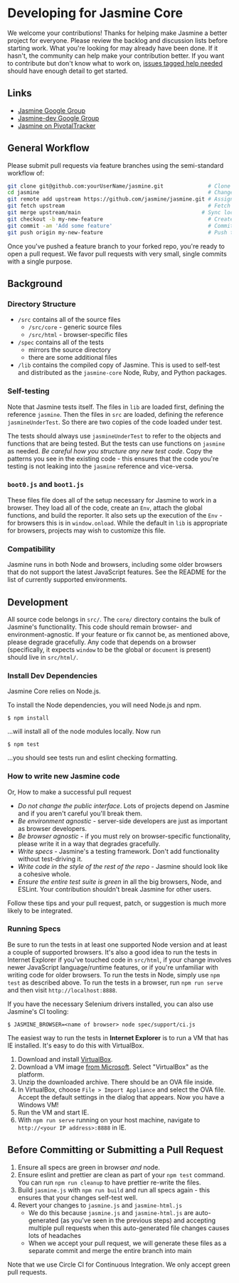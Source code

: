 # Developing for Jasmine Core

We welcome your contributions! Thanks for helping make Jasmine a better project
for everyone. Please review the backlog and discussion lists before starting
work. What you're looking for may already have been done. If it hasn't, the
community can help make your contribution better. If you want to contribute but
don't know what to work on, 
[issues tagged help needed](https://github.com/jasmine/jasmine/labels/help%20needed)
should have enough detail to get started.

## Links

- [Jasmine Google Group](http://groups.google.com/group/jasmine-js)
- [Jasmine-dev Google Group](http://groups.google.com/group/jasmine-js-dev)
- [Jasmine on PivotalTracker](https://www.pivotaltracker.com/n/projects/10606)

## General Workflow

Please submit pull requests via feature branches using the semi-standard workflow of:

```bash
git clone git@github.com:yourUserName/jasmine.git              # Clone your fork
cd jasmine                                                     # Change directory
git remote add upstream https://github.com/jasmine/jasmine.git # Assign original repository to a remote named 'upstream'
git fetch upstream                                             # Fetch changes not present in your local repository
git merge upstream/main                                      # Sync local main with upstream repository
git checkout -b my-new-feature                                 # Create your feature branch
git commit -am 'Add some feature'                              # Commit your changes
git push origin my-new-feature                                 # Push to the branch
```

Once you've pushed a feature branch to your forked repo, you're ready to open a pull request. We favor pull requests with very small, single commits with a single purpose.

## Background

### Directory Structure

* `/src` contains all of the source files
    * `/src/core` - generic source files
    * `/src/html` - browser-specific files
* `/spec` contains all of the tests
    * mirrors the source directory
    * there are some additional files
* `/lib` contains the compiled copy of Jasmine. This is used to self-test and
  distributed as the `jasmine-core` Node, Ruby, and Python packages.

### Self-testing

Note that Jasmine tests itself. The files in `lib` are loaded first, defining the reference `jasmine`. Then the files in `src` are loaded, defining the reference `jasmineUnderTest`. So there are two copies of the code loaded under test.

The tests should always use `jasmineUnderTest` to refer to the objects and functions that are being tested. But the tests can use functions on `jasmine` as needed. _Be careful how you structure any new test code_. Copy the patterns you see in the existing code - this ensures that the code you're testing is not leaking into the `jasmine` reference and vice-versa.

### `boot0.js` and `boot1.js`

These files file does all of the setup necessary for Jasmine to work in a
browser. They load all of the code, create an `Env`, attach the global
functions, and build the reporter. It also sets up the execution of the 
`Env` - for browsers this is in `window.onload`. While the default in `lib`
is appropriate for browsers, projects may wish to customize this file.

### Compatibility

Jasmine runs in both Node and browsers, including some older browsers that do
not support the latest JavaScript features. See the README for the list of
currently supported environments.

## Development

All source code belongs in `src/`. The `core/` directory contains the bulk of Jasmine's functionality. This code should remain browser- and environment-agnostic. If your feature or fix cannot be, as mentioned above, please degrade gracefully. Any code that depends on a browser (specifically, it expects `window` to be the global or `document` is present) should live in `src/html/`.

### Install Dev Dependencies

Jasmine Core relies on Node.js.

To install the Node dependencies, you will need Node.js and npm.

    $ npm install

...will install all of the node modules locally. Now run

    $ npm test

...you should see tests run and eslint checking formatting.

### How to write new Jasmine code

Or, How to make a successful pull request

* _Do not change the public interface_. Lots of projects depend on Jasmine and
  if you aren't careful you'll break them.
* _Be environment agnostic_ - server-side developers are just as important as
  browser developers.
* _Be browser agnostic_ - if you must rely on browser-specific functionality, 
  please write it in a way that degrades gracefully.
* _Write specs_ - Jasmine's a testing framework. Don't add functionality 
  without test-driving it.
* _Write code in the style of the rest of the repo_ - Jasmine should look like
  a cohesive whole.
* _Ensure the *entire* test suite is green_ in all the big browsers, Node, and
  ESLint. Your contribution shouldn't break Jasmine for other users.

Follow these tips and your pull request, patch, or suggestion is much more likely to be integrated.

### Running Specs

Be sure to run the tests in at least one supported Node version and at least a
couple of supported browsers. It's also a good idea to run the tests in Internet 
Explorer if you've touched code in `src/html`, if your change involves newer 
JavaScript language/runtime features, or if you're unfamiliar with writing code 
for older browsers. To run the tests in Node, simply use `npm test` as described 
above. To run the tests in a browser, run `npm run serve` and then visit
`http://localhost:8888`.

If you have the necessary Selenium drivers installed, you can also use Jasmine's
CI tooling: 

    $ JASMINE_BROWSER=<name of browser> node spec/support/ci.js

The easiest way to run the tests in **Internet Explorer** is to run a VM that has IE installed. It's easy to do this with VirtualBox.

1. Download and install [VirtualBox](https://www.virtualbox.org/wiki/Downloads).
1. Download a VM image [from Microsoft](https://developer.microsoft.com/en-us/microsoft-edge/tools/vms/). Select "VirtualBox" as the platform.
1. Unzip the downloaded archive. There should be an OVA file inside.
1. In VirtualBox, choose `File > Import Appliance` and select the OVA file. Accept the default settings in the dialog that appears. Now you have a Windows VM!
1. Run the VM and start IE.
1. With `npm run serve` running on your host machine, navigate to `http://<your IP address>:8888` in IE.

## Before Committing or Submitting a Pull Request

1. Ensure all specs are green in browser *and* node.
1. Ensure eslint and prettier are clean as part of your `npm test` command. You can run `npm run cleanup` to have prettier re-write the files.
1. Build `jasmine.js` with `npm run build` and run all specs again - this ensures that your changes self-test well.
1. Revert your changes to `jasmine.js` and `jasmine-html.js`
    * We do this because `jasmine.js` and `jasmine-html.js` are auto-generated (as you've seen in the previous steps) and accepting multiple pull requests when this auto-generated file changes causes lots of headaches
    * When we accept your pull request, we will generate these files as a separate commit and merge the entire branch into main

Note that we use Circle CI for Continuous Integration. We only accept green pull requests.

